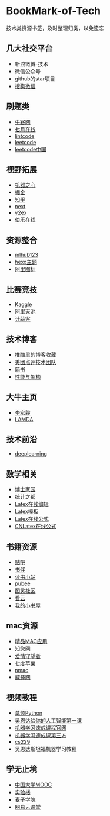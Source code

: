 # BookMark-of-Tech
技术类资源书签，及时整理归类，以免遗忘

## 几大社交平台
- 新浪微博-技术
- 微信公众号
- github的star项目
- [搜狗微信](https://weixin.sogou.com/)

## 刷题类
- [牛客网](https://www.nowcoder.com)
- [七月在线](https://www.julyedu.com/question/index)
- [lintcode](http://www.lintcode.com)
- [leetcode](https://leetcode.com)
- [leetcode中国](https://leetcode-cn.com)

## 视野拓展
- [机器之心](https://www.jiqizhixin.com)
- [掘金](https://juejin.im/timeline)
- [知乎](https://www.zhihu.com)
- [next](http://next.36kr.com/posts)
- [v2ex](https://www.v2ex.com)
- [伯乐在线](http://www.jobbole.com)

## 资源整合
- [mlhub123](https://www.mlhub123.com/)
- [hexo主题](https://hexo.io/themes/)
- [阿里图标](https://www.iconfont.cn/)

## 比赛竞技
- [Kaggle](https://www.kaggle.com)
- [阿里天池](https://tianchi.aliyun.com)
- [计蒜客](https://www.jisuanke.com)

## 技术博客
- [推酷](https://www.tuicool.com/sites)里的博客收藏
- [美团点评技术团队](https://tech.meituan.com)
- [简书](https://www.jianshu.com/)
- [性能与架构](http://yogoup.sinaapp.com)

## 大牛主页
- [李宏毅](http://speech.ee.ntu.edu.tw/~tlkagk/index.html)
- [LAMDA](http://lamda.nju.edu.cn/CH.MainPage.ashx)

## 技术前沿
- [deeplearning](https://www.deeplearning.ai)

## 数学相关
- [博士家园](http://www.math.org.cn)
- [统计之都](https://cosx.org)
- [Latex在线编辑](https://cn.overleaf.com/project)
- [Latex模板](http://www.latextemplates.com/)
- [Latex在线公式](http://latex.codecogs.com/eqneditor/editor.php)
- [CNLatex在线公式](https://www.codecogs.com/latex/eqneditor.php)

## 书籍资源
- [贴吧](https://tieba.baidu.com/f?kw=azw3)
- [书伴](https://bookfere.com)
- [读书小站](http://ibooks.org.cn)
- [pubee](http://cn.epubee.com/books)
- [图灵社区](http://www.ituring.com.cn)
- [看云](https://www.kancloud.cn/explore)
- [我的小书屋](http://mebook.cc/)

## mac资源
- [精品MAC应用](https://xclient.info)
- [知您网](https://www.zhinin.com/class/apple/mac-game)
- [爱情守望者](https://www.waitsun.com/)
- [七度苹果](http://game.7do.net/)
- [nmac](https://nmac.to/candleman/)
- [威锋网](https://bbs.feng.com/thread-htm-fid-19.html)

## 视频教程
- [莫烦Python](https://morvanzhou.github.io)
- [吴恩达给你的人工智能第一课](https://mooc.study.163.com/smartSpec/detail/1001319001.htm)
- [机器学习速成课程官网](https://developers.google.cn/machine-learning/crash-course)
- [机器学习速成课第三方](https://zhuanlan.zhihu.com/p/34213947)
- [cs229](http://cs229.stanford.edu/)
- 吴恩达斯坦福机器学习教程

## 学无止境
- [中国大学MOOC](https://www.icourse163.org)
- [实验楼](https://www.shiyanlou.com)
- [麦子学院](http://www.maiziedu.com/course/1009)
- [网易云课堂](https://study.163.com)

